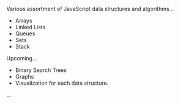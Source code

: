 Various assortment of JavaScript data structures and algorithms...
 
- Arrays
- Linked Lists
- Queues
- Sets
- Stack

Upcoming...

- Binary Search Trees
- Graphs
- Visualization for each data structure.

...
